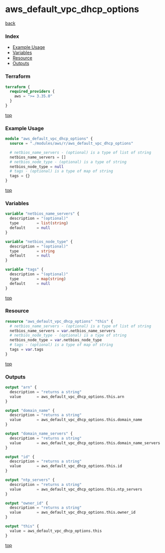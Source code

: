 # aws_default_vpc_dhcp_options

[back](../aws.md)

### Index

- [Example Usage](#example-usage)
- [Variables](#variables)
- [Resource](#resource)
- [Outputs](#outputs)

### Terraform

```terraform
terraform {
  required_providers {
    aws = ">= 3.35.0"
  }
}
```

[top](#index)

### Example Usage

```terraform
module "aws_default_vpc_dhcp_options" {
  source = "./modules/aws/r/aws_default_vpc_dhcp_options"

  # netbios_name_servers - (optional) is a type of list of string
  netbios_name_servers = []
  # netbios_node_type - (optional) is a type of string
  netbios_node_type = null
  # tags - (optional) is a type of map of string
  tags = {}
}
```

[top](#index)

### Variables

```terraform
variable "netbios_name_servers" {
  description = "(optional)"
  type        = list(string)
  default     = null
}

variable "netbios_node_type" {
  description = "(optional)"
  type        = string
  default     = null
}

variable "tags" {
  description = "(optional)"
  type        = map(string)
  default     = null
}
```

[top](#index)

### Resource

```terraform
resource "aws_default_vpc_dhcp_options" "this" {
  # netbios_name_servers - (optional) is a type of list of string
  netbios_name_servers = var.netbios_name_servers
  # netbios_node_type - (optional) is a type of string
  netbios_node_type = var.netbios_node_type
  # tags - (optional) is a type of map of string
  tags = var.tags
}
```

[top](#index)

### Outputs

```terraform
output "arn" {
  description = "returns a string"
  value       = aws_default_vpc_dhcp_options.this.arn
}

output "domain_name" {
  description = "returns a string"
  value       = aws_default_vpc_dhcp_options.this.domain_name
}

output "domain_name_servers" {
  description = "returns a string"
  value       = aws_default_vpc_dhcp_options.this.domain_name_servers
}

output "id" {
  description = "returns a string"
  value       = aws_default_vpc_dhcp_options.this.id
}

output "ntp_servers" {
  description = "returns a string"
  value       = aws_default_vpc_dhcp_options.this.ntp_servers
}

output "owner_id" {
  description = "returns a string"
  value       = aws_default_vpc_dhcp_options.this.owner_id
}

output "this" {
  value = aws_default_vpc_dhcp_options.this
}
```

[top](#index)